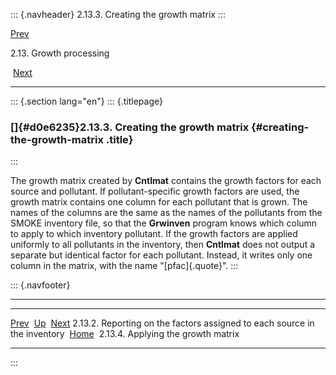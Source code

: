 ::: {.navheader}
2.13.3. Creating the growth matrix
:::

[Prev](ch02s13s02.html) 

2.13. Growth processing

 [Next](ch02s13s04.html)

------------------------------------------------------------------------

::: {.section lang="en"}
::: {.titlepage}
<div>

<div>

### []{#d0e6235}2.13.3. Creating the growth matrix {#creating-the-growth-matrix .title}

</div>

</div>
:::

The growth matrix created by **Cntlmat** contains the growth factors for
each source and pollutant. If pollutant-specific growth factors are
used, the growth matrix contains one column for each pollutant that is
grown. The names of the columns are the same as the names of the
pollutants from the SMOKE inventory file, so that the **Grwinven**
program knows which column to apply to which inventory pollutant. If the
growth factors are applied uniformly to all pollutants in the inventory,
then **Cntlmat** does not output a separate but identical factor for
each pollutant. Instead, it writes only one column in the matrix, with
the name "[pfac]{.quote}".
:::

::: {.navfooter}

------------------------------------------------------------------------

  ---------------------------------------------------------------------------- -------------------- -------------------------------------
  [Prev](ch02s13s02.html)                                                       [Up](ch02s13.html)                [Next](ch02s13s04.html)
  2.13.2. Reporting on the factors assigned to each source in the inventory     [Home](index.html)     2.13.4. Applying the growth matrix
  ---------------------------------------------------------------------------- -------------------- -------------------------------------
:::
